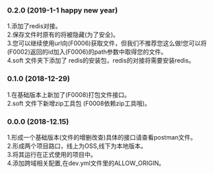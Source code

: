 
### 0.2.0 (2019-1-1 happy new year)
1.添加了redis对接。<br/>
2.保存文件时原有的将被隐藏(为了安全)。<br/>
3.您可以继续使用url向(F0006)获取文件，但我们不推荐您这么做!您可以将(F0002)返回的id加入(F0006)的path参数中取得您的文件。<br/>
4.soft 文件夹下添加了 redis的安装包，redis的对接将需要安装redis。<br/>
### 0.1.0 (2018-12-29)
1.在基础版本上新加了(F0008)打包文件接口。<br/>
2.soft 文件下新增zip工具包 (F0008依赖zip工具哦)。<br/>
### 0.0.0 (2018-12.15)
1.形成一个基础版本(文件的增删改查)具体的接口请查看postman文件。<br/>
2.形成两个项目路口，线上为OSS,线下为本地版本。<br/>
3.将其运行在正式使用的项目中。<br/>
4.添加跨域相关配置,在dev.yml文件里的ALLOW_ORIGIN。<br/>